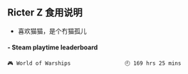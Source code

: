 ## Ricter Z 食用说明
- 喜欢猫猫，是个冇猫孤儿

<!-- steam-box start -->
#### - Steam playtime leaderboard
```text
🎮 World of Warships                 🕘 169 hrs 25 mins
```
<!-- Powered by https://github.com/YouEclipse/steam-box . -->
<!-- steam-box end -->
